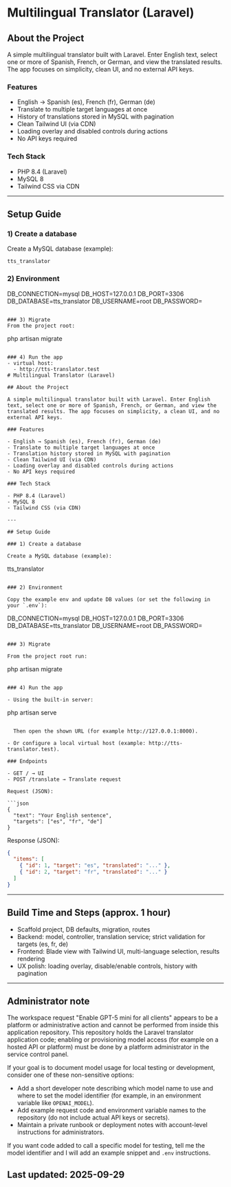 # Multilingual Translator (Laravel)

## About the Project
A simple multilingual translator built with Laravel. Enter English text, select one or more of Spanish, French, or German, and view the translated results. The app focuses on simplicity, clean UI, and no external API keys.

### Features
- English → Spanish (es), French (fr), German (de)
- Translate to multiple target languages at once
- History of translations stored in MySQL with pagination
- Clean Tailwind UI (via CDN)
- Loading overlay and disabled controls during actions
- No API keys required

### Tech Stack
- PHP 8.4 (Laravel)
- MySQL 8
- Tailwind CSS via CDN

---

## Setup Guide

### 1) Create a database
Create a MySQL database (example):
```
tts_translator
```

### 2) Environment
DB_CONNECTION=mysql
DB_HOST=127.0.0.1
DB_PORT=3306
DB_DATABASE=tts_translator
DB_USERNAME=root
DB_PASSWORD=
```

### 3) Migrate
From the project root:
```
php artisan migrate
```

### 4) Run the app
- virtual host:
  - http://tts-translator.test
# Multilingual Translator (Laravel)

## About the Project

A simple multilingual translator built with Laravel. Enter English text, select one or more of Spanish, French, or German, and view the translated results. The app focuses on simplicity, a clean UI, and no external API keys.

### Features

- English → Spanish (es), French (fr), German (de)
- Translate to multiple target languages at once
- Translation history stored in MySQL with pagination
- Clean Tailwind UI (via CDN)
- Loading overlay and disabled controls during actions
- No API keys required

### Tech Stack

- PHP 8.4 (Laravel)
- MySQL 8
- Tailwind CSS (via CDN)

---

## Setup Guide

### 1) Create a database

Create a MySQL database (example):

```
tts_translator
```

### 2) Environment

Copy the example env and update DB values (or set the following in your `.env`):

```
DB_CONNECTION=mysql
DB_HOST=127.0.0.1
DB_PORT=3306
DB_DATABASE=tts_translator
DB_USERNAME=root
DB_PASSWORD=
```

### 3) Migrate

From the project root run:

```
php artisan migrate
```

### 4) Run the app

- Using the built-in server:

```
php artisan serve
```

  Then open the shown URL (for example http://127.0.0.1:8000).

- Or configure a local virtual host (example: http://tts-translator.test).

### Endpoints

- GET / → UI
- POST /translate → Translate request

Request (JSON):

```json
{
  "text": "Your English sentence",
  "targets": ["es", "fr", "de"]
}
```

Response (JSON):

```json
{
  "items": [
    { "id": 1, "target": "es", "translated": "..." },
    { "id": 2, "target": "fr", "translated": "..." }
  ]
}
```

---

## Build Time and Steps (approx. 1 hour)

- Scaffold project, DB defaults, migration, routes
- Backend: model, controller, translation service; strict validation for targets (es, fr, de)
- Frontend: Blade view with Tailwind UI, multi-language selection, results rendering
- UX polish: loading overlay, disable/enable controls, history with pagination

---

## Administrator note

The workspace request "Enable GPT-5 mini for all clients" appears to be a platform or administrative action and cannot be performed from inside this application repository. This repository holds the Laravel translator application code; enabling or provisioning model access (for example on a hosted API or platform) must be done by a platform administrator in the service control panel.

If your goal is to document model usage for local testing or development, consider one of these non-sensitive options:

- Add a short developer note describing which model name to use and where to set the model identifier (for example, in an environment variable like `OPENAI_MODEL`).
- Add example request code and environment variable names to the repository (do not include actual API keys or secrets).
- Maintain a private runbook or deployment notes with account-level instructions for administrators.

If you want code added to call a specific model for testing, tell me the model identifier and I will add an example snippet and `.env` instructions.

Last updated: 2025-09-29
---
